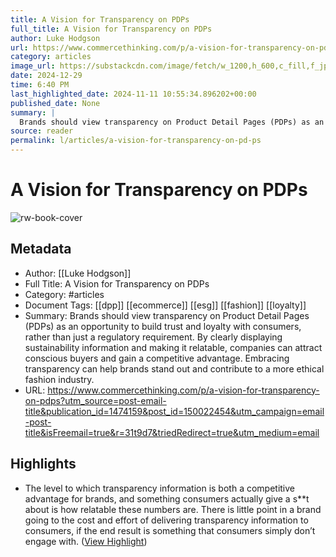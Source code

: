 ```yaml
---
title: A Vision for Transparency on PDPs
full_title: A Vision for Transparency on PDPs
author: Luke Hodgson
url: https://www.commercethinking.com/p/a-vision-for-transparency-on-pdps?utm_source=post-email-title&publication_id=1474159&post_id=150022454&utm_campaign=email-post-title&isFreemail=true&r=31t9d7&triedRedirect=true&utm_medium=email
category: articles
image_url: https://substackcdn.com/image/fetch/w_1200,h_600,c_fill,f_jpg,q_auto:good,fl_progressive:steep,g_auto/https%3A%2F%2Fsubstack-post-media.s3.amazonaws.com%2Fpublic%2Fimages%2F69258bb2-8990-493b-814e-c8e05ecf692c_1120x800.jpeg
date: 2024-12-29
time: 6:40 PM
last_highlighted_date: 2024-11-11 10:55:34.896202+00:00
published_date: None
summary: |
  Brands should view transparency on Product Detail Pages (PDPs) as an opportunity to build trust and loyalty with consumers, rather than just a regulatory requirement. By clearly displaying sustainability information and making it relatable, companies can attract conscious buyers and gain a competitive advantage. Embracing transparency can help brands stand out and contribute to a more ethical fashion industry.
source: reader
permalink: l/articles/a-vision-for-transparency-on-pd-ps
---
```

# A Vision for Transparency on PDPs

![rw-book-cover](https://substackcdn.com/image/fetch/w_1200,h_600,c_fill,f_jpg,q_auto:good,fl_progressive:steep,g_auto/https%3A%2F%2Fsubstack-post-media.s3.amazonaws.com%2Fpublic%2Fimages%2F69258bb2-8990-493b-814e-c8e05ecf692c_1120x800.jpeg)

## Metadata
- Author: [[Luke Hodgson]]
- Full Title: A Vision for Transparency on PDPs
- Category: #articles
- Document Tags: [[dpp]] [[ecommerce]] [[esg]] [[fashion]] [[loyalty]] 
- Summary: Brands should view transparency on Product Detail Pages (PDPs) as an opportunity to build trust and loyalty with consumers, rather than just a regulatory requirement. By clearly displaying sustainability information and making it relatable, companies can attract conscious buyers and gain a competitive advantage. Embracing transparency can help brands stand out and contribute to a more ethical fashion industry.
- URL: https://www.commercethinking.com/p/a-vision-for-transparency-on-pdps?utm_source=post-email-title&publication_id=1474159&post_id=150022454&utm_campaign=email-post-title&isFreemail=true&r=31t9d7&triedRedirect=true&utm_medium=email

## Highlights
- The level to which transparency information is both a competitive advantage for brands, and something consumers actually give a s**t about is how relatable these numbers are. There is little point in a brand going to the cost and effort of delivering transparency information to consumers, if the end result is something that consumers simply don’t engage with. ([View Highlight](https://read.readwise.io/read/01jcddtprdk9z9wn2z03j6qzky))


